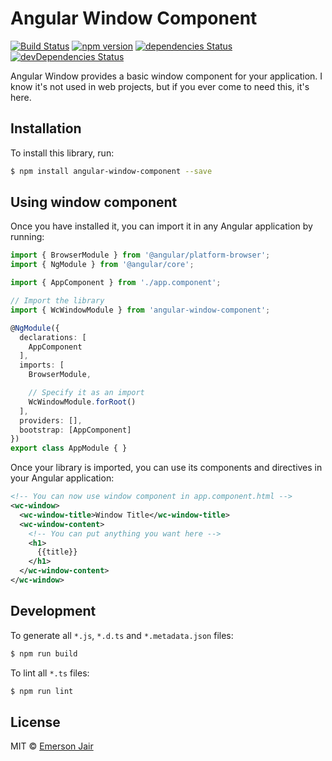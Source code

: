 # Angular Window Component

[![Build Status](https://travis-ci.org/dungahk/angular-window-component.svg?branch=master)](https://travis-ci.org/dungahk/angular-window-component)
[![npm version](https://badge.fury.io/js/angular-window-component.svg)](https://badge.fury.io/js/angular-window-component)
[![dependencies Status](https://david-dm.org/dungahk/angular-window-component/status.svg)](https://david-dm.org/dungahk/angular-window-component)
[![devDependencies Status](https://david-dm.org/dungahk/angular-window-component/dev-status.svg)](https://david-dm.org/dungahk/angular-window-component?type=dev)


Angular Window provides a basic window component for your application. I know it's not used in web projects, but if you ever come to need this, it's here.

## Installation

To install this library, run:

```bash
$ npm install angular-window-component --save
```

## Using window component

Once you have installed it, you can import it in any Angular application by running:


```typescript
import { BrowserModule } from '@angular/platform-browser';
import { NgModule } from '@angular/core';

import { AppComponent } from './app.component';

// Import the library
import { WcWindowModule } from 'angular-window-component';

@NgModule({
  declarations: [
    AppComponent
  ],
  imports: [
    BrowserModule,

    // Specify it as an import
    WcWindowModule.forRoot()
  ],
  providers: [],
  bootstrap: [AppComponent]
})
export class AppModule { }
```

Once your library is imported, you can use its components and directives in your Angular application:

```xml
<!-- You can now use window component in app.component.html -->
<wc-window>
  <wc-window-title>Window Title</wc-window-title>
  <wc-window-content>
    <!-- You can put anything you want here -->
    <h1>
      {{title}}
    </h1>
  </wc-window-content>
</wc-window>
```

## Development

To generate all `*.js`, `*.d.ts` and `*.metadata.json` files:

```bash
$ npm run build
```

To lint all `*.ts` files:

```bash
$ npm run lint
```

## License

MIT © [Emerson Jair](mailto:emersonjairr@gmail.com)
